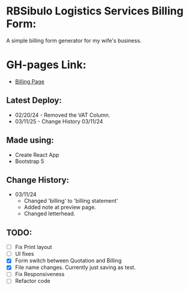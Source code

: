 # RBSibulo Logistics Services Billing Form:

A simple billing form generator for my wife's business. 

# GH-pages Link:
- [Billing Page](https://smic29.github.io/rbsibulo-billing-page/)

## Latest Deploy:
- 02/20/24 - Removed the VAT Column.
- 03/11/25 - Change History 03/11/24

## Made using:
- Create React App
- Bootstrap 5


## Change History:
- 03/11/24
  - Changed 'billing' to 'billing statement'
  - Added note at preview page.
  - Changed letterhead.

## TODO:
- [ ] Fix Print layout
- [ ] UI fixes
- [x] Form switch between Quotation and Billing
- [x] File name changes. Currently just saving as test.
- [ ] Fix Responsiveness
- [ ] Refactor code